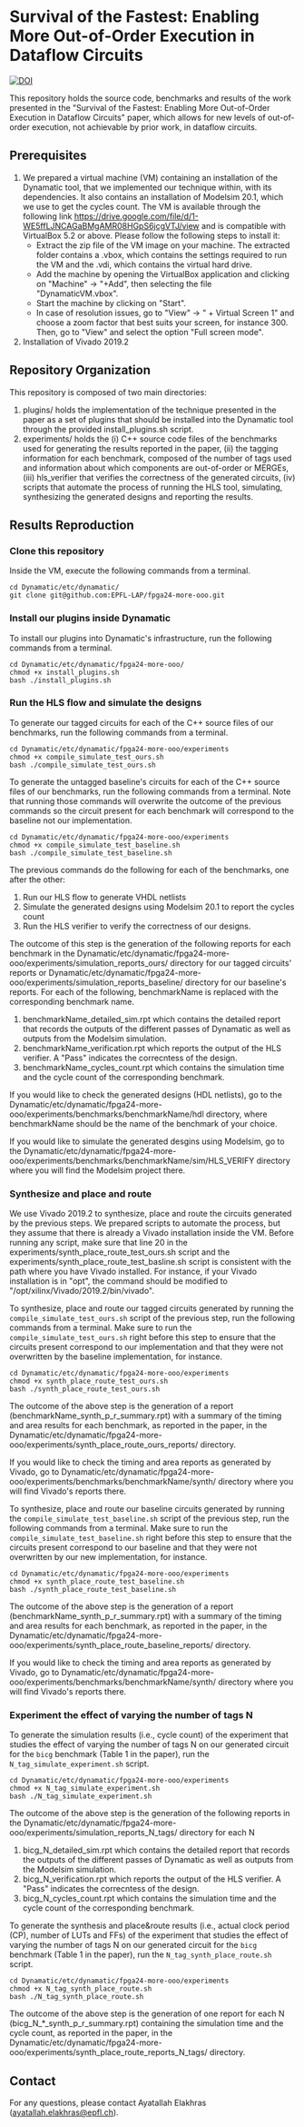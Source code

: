 # Survival of the Fastest: Enabling More Out-of-Order Execution in Dataflow Circuits
[![DOI](https://zenodo.org/badge/DOI/10.5281/zenodo.10464050.svg)](https://doi.org/10.5281/zenodo.10464050)

This repository holds the source code, benchmarks and results of the work presented in the "Survival of the Fastest: Enabling More Out-of-Order Execution in Dataflow Circuits" paper, which allows for new levels of out-of-order execution, not achievable by prior work, in dataflow circuits.

## Prerequisites
1) We prepared a virtual machine (VM) containing an installation of the Dynamatic tool, that we implemented our technique within, with its dependencies. It also contains an installation of Modelsim 20.1, which we use to get the cycles count. The VM is available through the following link https://drive.google.com/file/d/1-WE5ffLJNCAGaBMgAMR08HGpS6jcgVTJ/view and is compatible with VirtualBox 5.2 or above. Please follow the following steps to install it:
   - Extract the zip file of the VM image on your machine. The extracted folder contains a .vbox, which contains the settings required to run the VM and the .vdi, which contains the virtual hard drive.
   - Add the machine by opening the VirtualBox application and clicking on "Machine" -> "+Add", then selecting the file "DynamaticVM.vbox".
   - Start the machine by clicking on "Start".
   - In case of resolution issues, go to "View" -> " + Virtual Screen 1" and choose a zoom factor that best suits your screen, for instance 300. Then, go to "View" and select the option "Full screen mode".
3) Installation of Vivado 2019.2

## Repository Organization

This repository is composed of two main directories:
1) plugins/ holds the implementation of the technique presented in the paper as a set of plugins that should be installed into the Dynamatic tool through the provided install_plugins.sh script.
2) experiments/ holds the (i) C++ source code files of the benchmarks used for generating the results reported in the paper, (ii) the tagging information for each benchmark, composed of the number of tags used and information about which components are out-of-order or MERGEs, (iii) hls_verifier that verifies the correctness of the generated circuits, (iv) scripts that automate the process of running the HLS tool, simulating, synthesizing the generated designs and reporting the results.

## Results Reproduction

### Clone this repository
Inside the VM, execute the following commands from a terminal.
```
cd Dynamatic/etc/dynamatic/
git clone git@github.com:EPFL-LAP/fpga24-more-ooo.git
```
### Install our plugins inside Dynamatic
To install our plugins into Dynamatic's infrastructure, run the following commands from a terminal. 
```
cd Dynamatic/etc/dynamatic/fpga24-more-ooo/
chmod +x install_plugins.sh
bash ./install_plugins.sh
```

### Run the HLS flow and simulate the designs
To generate our tagged circuits for each of the C++ source files of our benchmarks, run the following commands from a terminal. 
```
cd Dynamatic/etc/dynamatic/fpga24-more-ooo/experiments
chmod +x compile_simulate_test_ours.sh
bash ./compile_simulate_test_ours.sh
```

To generate the untagged baseline's circuits for each of the C++ source files of our benchmarks, run the following commands from a terminal. Note that running those commands will overwrite the outcome of the previous commands so the circuit present for each benchmark will correspond to the baseline not our implementation.
```
cd Dynamatic/etc/dynamatic/fpga24-more-ooo/experiments
chmod +x compile_simulate_test_baseline.sh
bash ./compile_simulate_test_baseline.sh
```

The previous commands do the following for each of the benchmarks, one after the other:
1) Run our HLS flow to generate VHDL netlists
2) Simulate the generated designs using Modelsim 20.1 to report the cycles count
3) Run the HLS verifier to verify the correctness of our designs.

The outcome of this step is the generation of the following reports for each benchmark in the Dynamatic/etc/dynamatic/fpga24-more-ooo/experiments/simulation_reports_ours/ directory for our tagged circuits' reports or Dynamatic/etc/dynamatic/fpga24-more-ooo/experiments/simulation_reports_baseline/ directory for our baseline's reports. For each of the following, benchmarkName is replaced with the corresponding benchmark name.
1) benchmarkName_detailed_sim.rpt which contains the detailed report that records the outputs of the different passes of Dynamatic as well as outputs from the Modelsim simulation. 
2) benchmarkName_verification.rpt which reports the output of the HLS verifier. A "Pass" indicates the correcntess of the design.
3) benchmarkName_cycles_count.rpt which contains the simulation time and the cycle count of the corresponding benchmark.

If you would like to check the generated designs (HDL netlists), go to the Dynamatic/etc/dynamatic/fpga24-more-ooo/experiments/benchmarks/benchmarkName/hdl directory, where benchmarkName should be the name of the benchmark of your choice.

If you would like to simulate the generated desgins using Modelsim, go to the Dynamatic/etc/dynamatic/fpga24-more-ooo/experiments/benchmarks/benchmarkName/sim/HLS_VERIFY directory where you will find the Modelsim project there.

### Synthesize and place and route
We use Vivado 2019.2 to synthesize, place and route the circuits generated by the previous steps. We prepared scripts to automate the process, but they assume that there is already a Vivado installation inside the VM. Before running any script, make sure that line 20 in the experiments/synth_place_route_test_ours.sh script and the experiments/synth_place_route_test_basline.sh script is consistent with the path where you have Vivado installed. For instance, if your Vivado installation is in "opt", the command should be modified to "/opt/xilinx/Vivado/2019.2/bin/vivado". 

To synthesize, place and route our tagged circuits generated by running the ```compile_simulate_test_ours.sh``` script of the previous step, run the following commands from a terminal. Make sure to run the ```compile_simulate_test_ours.sh``` right before this step to ensure that the circuits present correspond to our implementation and that they were not overwritten by the baseline implementation, for instance.
```
cd Dynamatic/etc/dynamatic/fpga24-more-ooo/experiments
chmod +x synth_place_route_test_ours.sh
bash ./synth_place_route_test_ours.sh
```

The outcome of the above step is the generation of a report (benchmarkName_synth_p_r_summary.rpt) with a summary of the timing and area results for each benchmark, as reported in the paper, in the Dynamatic/etc/dynamatic/fpga24-more-ooo/experiments/synth_place_route_ours_reports/ directory.

If you would like to check the timing and area reports as generated by Vivado, go to Dynamatic/etc/dynamatic/fpga24-more-ooo/experiments/benchmarks/benchmarkName/synth/ directory where you will find Vivado's reports there.

To synthesize, place and route our baseline circuits generated by running the ```compile_simulate_test_baseline.sh``` script of the previous step, run the following commands from a terminal. Make sure to run the ```compile_simulate_test_baseline.sh``` right before this step to ensure that the circuits present correspond to our baseline and that they were not overwritten by our new implementation, for instance.
```
cd Dynamatic/etc/dynamatic/fpga24-more-ooo/experiments
chmod +x synth_place_route_test_baseline.sh
bash ./synth_place_route_test_baseline.sh
```

The outcome of the above step is the generation of a report (benchmarkName_synth_p_r_summary.rpt) with a summary of the timing and area results for each benchmark, as reported in the paper, in the Dynamatic/etc/dynamatic/fpga24-more-ooo/experiments/synth_place_route_baseline_reports/ directory.

If you would like to check the timing and area reports as generated by Vivado, go to Dynamatic/etc/dynamatic/fpga24-more-ooo/experiments/benchmarks/benchmarkName/synth/ directory where you will find Vivado's reports there.

### Experiment the effect of varying the number of tags N
To generate the simulation results (i.e., cycle count) of the experiment that studies the effect of varying the number of tags N on our generated circuit for the ```bicg``` benchmark (Table 1 in the paper), run the ```N_tag_simulate_experiment.sh``` script.
```
cd Dynamatic/etc/dynamatic/fpga24-more-ooo/experiments
chmod +x N_tag_simulate_experiment.sh
bash ./N_tag_simulate_experiment.sh
```

The outcome of the above step is the generation of the following reports in the Dynamatic/etc/dynamatic/fpga24-more-ooo/experiments/simulation_reports_N_tags/ directory for each N
1) bicg_N_detailed_sim.rpt which contains the detailed report that records the outputs of the different passes of Dynamatic as well as outputs from the Modelsim simulation. 
2) bicg_N_verification.rpt which reports the output of the HLS verifier. A "Pass" indicates the correcntess of the design.
3) bicg_N_cycles_count.rpt which contains the simulation time and the cycle count of the corresponding benchmark.


To generate the synthesis and place&route results (i.e., actual clock period (CP), number of LUTs and FFs) of the experiment that studies the effect of varying the number of tags N on our generated circuit for the ```bicg``` benchmark (Table 1 in the paper), run the ```N_tag_synth_place_route.sh``` script.
```
cd Dynamatic/etc/dynamatic/fpga24-more-ooo/experiments
chmod +x N_tag_synth_place_route.sh
bash ./N_tag_synth_place_route.sh
```

The outcome of the above step is the generation of one report for each N (bicg_N_*_synth_p_r_summary.rpt) containing the simulation time and the cycle count, as reported in the paper, in the Dynamatic/etc/dynamatic/fpga24-more-ooo/experiments/synth_place_route_reports_N_tags/ directory.

## Contact
For any questions, please contact Ayatallah Elakhras (ayatallah.elakhras@epfl.ch).
